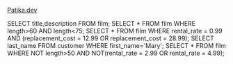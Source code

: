 [Patika.dev](https://www.patika.dev/tr) 

SELECT title,description FROM film;
SELECT * FROM film WHERE length>60 AND length<75;
SELECT * FROM film WHERE rental_rate = 0.99 AND (replacement_cost = 12.99 OR replacement_cost = 28.99);
SELECT last_name FROM customer WHERE first_name='Mary';
SELECT * FROM film WHERE NOT length>50 AND NOT(rental_rate = 2.99 OR rental_rate = 4.99);
